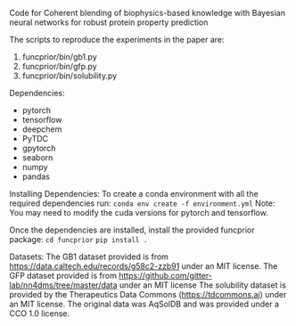 Code for Coherent blending of biophysics-based knowledge with Bayesian neural networks for robust protein property prediction

The scripts to reproduce the experiments in the paper are:
1) funcprior/bin/gb1.py
1) funcprior/bin/gfp.py
1) funcprior/bin/solubility.py


Dependencies:
- pytorch
- tensorflow
- deepchem
- PyTDC
- gpytorch
- seaborn
- numpy 
- pandas

Installing Dependencies:
To create a conda environment with all the required dependencies run:
    `conda env create -f environment.yml`
Note: You may need to modify the cuda versions for pytorch and tensorflow.

Once the dependencies are installed, install the provided funcprior package:
    `cd funcprior`
    `pip install .`

Datasets:
The GB1 dataset provided is from https://data.caltech.edu/records/g58c2-zzb91 under an MIT license. 
The GFP dataset provided is from https://github.com/gitter-lab/nn4dms/tree/master/data under an MIT license
The solubility dataset is provided by the Therapeutics Data Commons (https://tdcommons.ai) under an MIT license. The original data was AqSolDB and was provided under a CCO 1.0 license.
